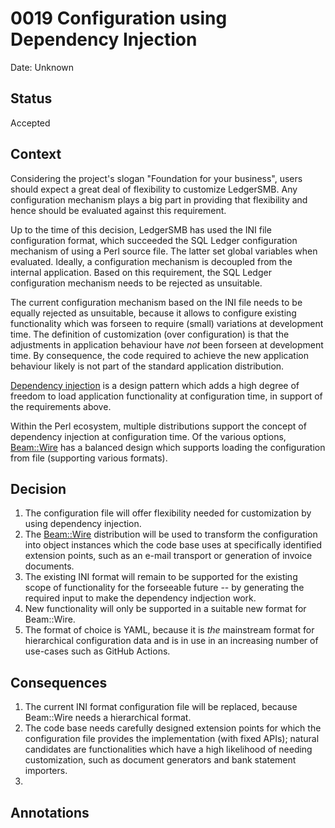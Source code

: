 # 0019 Configuration using Dependency Injection

Date: Unknown

## Status

Accepted

## Context

Considering the project's slogan "Foundation for your business", users should
expect a great deal of flexibility to customize LedgerSMB.  Any configuration
mechanism plays a big part in providing that flexibility and hence should be
evaluated against this requirement.

Up to the time of this decision, LedgerSMB has used the INI file configuration
format, which succeeded the SQL Ledger configuration mechanism of using a Perl
source file.  The latter set global variables when evaluated.  Ideally, a
configuration mechanism is decoupled from the internal application.  Based on
this requirement, the SQL Ledger configuration mechanism needs to be rejected
as unsuitable.

The current configuration mechanism based on the INI file needs to be equally
rejected as unsuitable, because it allows to configure existing functionality
which was forseen to require (small) variations at development time.  The
definition of customization (over configuration) is that the adjustments in
application behaviour have *not* been forseen at development time.  By
consequence, the code required to achieve the new application behaviour
likely is not part of the standard application distribution.

[Dependency injection](https://en.wikipedia.org/wiki/Dependency_injection) is
a design pattern which adds a high degree of freedom to load application
functionality at configuration time, in support of the requirements above.

Within the Perl ecosystem, multiple distributions support the concept of
dependency injection at configuration time.  Of the various options,
[Beam::Wire](https://metacpan.org/pod/Beam::Wire) has a balanced design
which supports loading the configuration from file (supporting various
formats).

## Decision

1. The configuration file will offer flexibility needed for customization
   by using dependency injection.
2. The [Beam::Wire](https://metacpan.org/pod/Beam::Wire) distribution will
   be used to transform the configuration into object instances
   which the code base uses at specifically identified extension points,
   such as an e-mail transport or generation of invoice documents.
3. The existing INI format will remain to be supported for the existing scope
   of functionality for the forseeable future -- by generating the required
   input to make the dependency indjection work.
4. New functionality will only be supported in a suitable new format for
   Beam::Wire.
5. The format of choice is YAML, because it is *the* mainstream format for
   hierarchical configuration data and is in use in an increasing number
   of use-cases such as GitHub Actions.


## Consequences

1. The current INI format configuration file will be replaced,
   because Beam::Wire needs a hierarchical format.
2. The code base needs carefully designed extension points for which the
   configuration file provides the implementation (with fixed APIs); natural
   candidates are functionalities which have a high likelihood of needing
   customization, such as document generators and bank statement importers.
3. 

## Annotations
